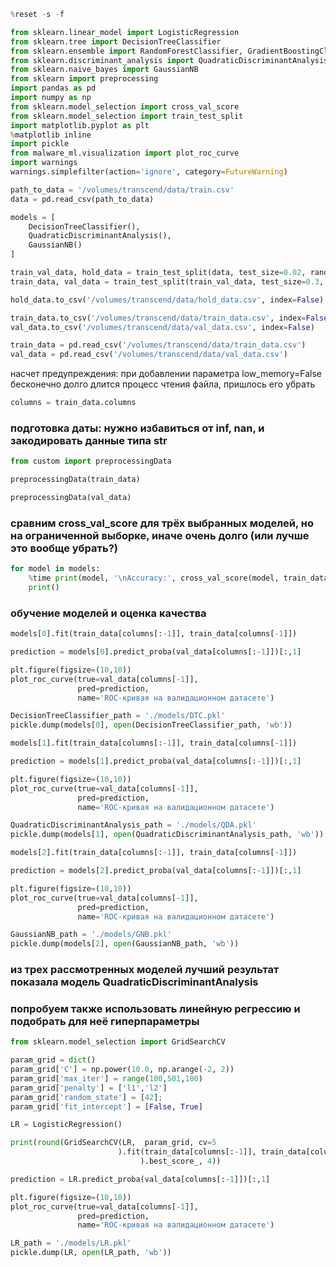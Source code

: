 ```python
%reset -s -f
```


```python
from sklearn.linear_model import LogisticRegression
from sklearn.tree import DecisionTreeClassifier
from sklearn.ensemble import RandomForestClassifier, GradientBoostingClassifier
from sklearn.discriminant_analysis import QuadraticDiscriminantAnalysis
from sklearn.naive_bayes import GaussianNB
from sklearn import preprocessing
import pandas as pd
import numpy as np
from sklearn.model_selection import cross_val_score
from sklearn.model_selection import train_test_split
import matplotlib.pyplot as plt
%matplotlib inline
import pickle
from malware_ml.visualization import plot_roc_curve
import warnings
warnings.simplefilter(action='ignore', category=FutureWarning)
```


```python
path_to_data = '/volumes/transcend/data/train.csv'
data = pd.read_csv(path_to_data)
```


```python
models = [
    DecisionTreeClassifier(),
    QuadraticDiscriminantAnalysis(),
    GaussianNB()
]
```


```python
train_val_data, hold_data = train_test_split(data, test_size=0.02, random_state=1)
train_data, val_data = train_test_split(train_val_data, test_size=0.3, random_state=1)
```


```python
hold_data.to_csv('/volumes/transcend/data/hold_data.csv', index=False)
```


```python
train_data.to_csv('/volumes/transcend/data/train_data.csv', index=False)
val_data.to_csv('/volumes/transcend/data/val_data.csv', index=False)
```


```python
train_data = pd.read_csv('/volumes/transcend/data/train_data.csv')
val_data = pd.read_csv('/volumes/transcend/data/val_data.csv')
```

насчет предупреждения: при добавлении параметра low_memory=False бесконечно долго длится процесс чтения файла, пришлось его убрать


```python
columns = train_data.columns
```

### подготовка даты: нужно избавиться от inf, nan, и закодировать данные типа str


```python
from custom import preprocessingData
```


```python
preprocessingData(train_data)
```


```python
preprocessingData(val_data)
```

### сравним cross_val_score для трёх выбранных моделей, но на ограниченной выборке, иначе очень долго (или лучше это вообще убрать?)


```python
for model in models:
    %time print(model, '\nAccuracy:', cross_val_score(model, train_data.iloc[:999999, :-1], train_data.iloc[:999999, -1], cv=3).mean())
    print()
```

### обучение моделей и оценка качества


```python
models[0].fit(train_data[columns[:-1]], train_data[columns[-1]])
```


```python
prediction = models[0].predict_proba(val_data[columns[:-1]])[:,1]
```


```python
plt.figure(figsize=(10,10))
plot_roc_curve(true=val_data[columns[-1]],
               pred=prediction,
               name='ROC-кривая на валидационном датасете')
```


```python
DecisionTreeClassifier_path = './models/DTC.pkl'
pickle.dump(models[0], open(DecisionTreeClassifier_path, 'wb'))
```


```python
models[1].fit(train_data[columns[:-1]], train_data[columns[-1]])
```


```python
prediction = models[1].predict_proba(val_data[columns[:-1]])[:,1]
```


```python
plt.figure(figsize=(10,10))
plot_roc_curve(true=val_data[columns[-1]],
               pred=prediction,
               name='ROC-кривая на валидационном датасете')
```


```python
QuadraticDiscriminantAnalysis_path = './models/QDA.pkl'
pickle.dump(models[1], open(QuadraticDiscriminantAnalysis_path, 'wb'))
```


```python
models[2].fit(train_data[columns[:-1]], train_data[columns[-1]])
```


```python
prediction = models[2].predict_proba(val_data[columns[:-1]])[:,1]
```


```python
plt.figure(figsize=(10,10))
plot_roc_curve(true=val_data[columns[-1]],
               pred=prediction,
               name='ROC-кривая на валидационном датасете')
```


```python
GaussianNB_path = './models/GNB.pkl'
pickle.dump(models[2], open(GaussianNB_path, 'wb'))
```

### из трех рассмотренных моделей лучший результат показала модель QuadraticDiscriminantAnalysis

### попробуем также использовать линейную регрессию и подобрать для неё гиперпараметры


```python
from sklearn.model_selection import GridSearchCV
```


```python
param_grid = dict()
param_grid['C'] = np.power(10.0, np.arange(-2, 2))
param_grid['max_iter'] = range(100,501,100)
param_grid['penalty'] = ['l1','l2']
param_grid['random_state'] = [42];
param_grid['fit_intercept'] = [False, True]
```


```python
LR = LogisticRegression()

print(round(GridSearchCV(LR,  param_grid, cv=5
                        ).fit(train_data[columns[:-1]], train_data[columns[-1]]
                             ).best_score_, 4))
```


```python
prediction = LR.predict_proba(val_data[columns[:-1]])[:,1]
```


```python
plt.figure(figsize=(10,10))
plot_roc_curve(true=val_data[columns[-1]],
               pred=prediction,
               name='ROC-кривая на валидационном датасете')
```


```python
LR_path = './models/LR.pkl'
pickle.dump(LR, open(LR_path, 'wb'))
```
